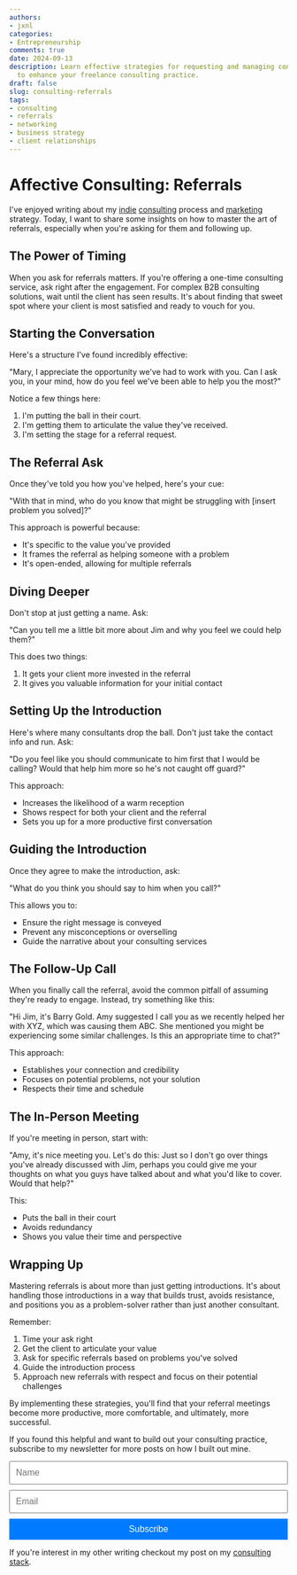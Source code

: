 ```yaml
---
authors:
- jxnl
categories:
- Entrepreneurship
comments: true
date: 2024-09-13
description: Learn effective strategies for requesting and managing consulting referrals
  to enhance your freelance consulting practice.
draft: false
slug: consulting-referrals
tags:
- consulting
- referrals
- networking
- business strategy
- client relationships
---
```


# Affective Consulting: Referrals

I've enjoyed writing about my [indie](./consulting-indie.md) [consulting](./consulting-everything-i-know.md) process and [marketing](./consulting-marketing.md) strategy. Today, I want to share some insights on how to master the art of referrals, especially when you're asking for them and following up.

<!-- more -->

## The Power of Timing

When you ask for referrals matters. If you're offering a one-time consulting service, ask right after the engagement. For complex B2B consulting solutions, wait until the client has seen results. It's about finding that sweet spot where your client is most satisfied and ready to vouch for you.

## Starting the Conversation

Here's a structure I've found incredibly effective:

"Mary, I appreciate the opportunity we've had to work with you. Can I ask you, in your mind, how do you feel we've been able to help you the most?"

Notice a few things here:

1. I'm putting the ball in their court.
2. I'm getting them to articulate the value they've received.
3. I'm setting the stage for a referral request.

## The Referral Ask

Once they've told you how you've helped, here's your cue:

"With that in mind, who do you know that might be struggling with [insert problem you solved]?"

This approach is powerful because:
- It's specific to the value you've provided
- It frames the referral as helping someone with a problem
- It's open-ended, allowing for multiple referrals

## Diving Deeper

Don't stop at just getting a name. Ask:

"Can you tell me a little bit more about Jim and why you feel we could help them?"

This does two things:
1. It gets your client more invested in the referral
2. It gives you valuable information for your initial contact

## Setting Up the Introduction

Here's where many consultants drop the ball. Don't just take the contact info and run. Ask:

"Do you feel like you should communicate to him first that I would be calling? Would that help him more so he's not caught off guard?"

This approach:
- Increases the likelihood of a warm reception
- Shows respect for both your client and the referral
- Sets you up for a more productive first conversation

## Guiding the Introduction

Once they agree to make the introduction, ask:

"What do you think you should say to him when you call?"

This allows you to:
- Ensure the right message is conveyed
- Prevent any misconceptions or overselling
- Guide the narrative about your consulting services

## The Follow-Up Call

When you finally call the referral, avoid the common pitfall of assuming they're ready to engage. Instead, try something like this:

"Hi Jim, it's Barry Gold. Amy suggested I call you as we recently helped her with XYZ, which was causing them ABC. She mentioned you might be experiencing some similar challenges. Is this an appropriate time to chat?"

This approach:
- Establishes your connection and credibility
- Focuses on potential problems, not your solution
- Respects their time and schedule

## The In-Person Meeting

If you're meeting in person, start with:

"Amy, it's nice meeting you. Let's do this: Just so I don't go over things you've already discussed with Jim, perhaps you could give me your thoughts on what you guys have talked about and what you'd like to cover. Would that help?"

This:
- Puts the ball in their court
- Avoids redundancy
- Shows you value their time and perspective

## Wrapping Up

Mastering referrals is about more than just getting introductions. It's about handling those introductions in a way that builds trust, avoids resistance, and positions you as a problem-solver rather than just another consultant.

Remember:

1. Time your ask right
2. Get the client to articulate your value
3. Ask for specific referrals based on problems you've solved
4. Guide the introduction process
5. Approach new referrals with respect and focus on their potential challenges

By implementing these strategies, you'll find that your referral meetings become more productive, more comfortable, and ultimately, more successful.

If you found this helpful and want to build out your consulting practice, subscribe to my newsletter for more posts on how I built out mine.

<form action="https://indieconsulting.podia.com/email_lists/884902/subscriptions" accept-charset="UTF-8" method="post" style="width: 100%; max-width: 600px; margin: 0 auto;">
    <input type="text" name="name" placeholder="Name" style="width: 100%; padding: 10px; font-size: 16px; margin-bottom: 10px;" />
    <input type="email" name="email" required="required" placeholder="Email" style="width: 100%; padding: 10px; font-size: 16px; margin-bottom: 10px;" />
    <input type="submit" value="Subscribe" style="width: 100%; padding: 10px; background-color: #007bff; color: white; border: none; font-size: 16px; cursor: pointer;" />
</form>

If you're interest in my other writing checkout my post on my [consulting stack](./consulting-stack.md).